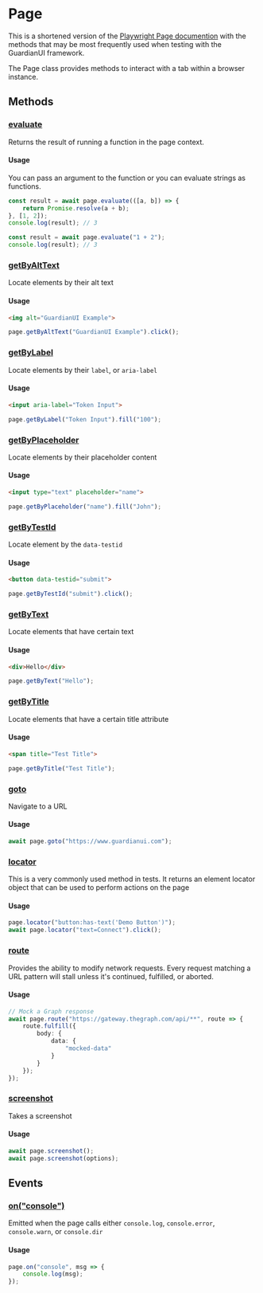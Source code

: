 # Page

This is a shortened version of the [Playwright Page documention](https://playwright.dev/docs/api/class-page) with the methods that may be most frequently used when testing with the GuardianUI framework.

The Page class provides methods to interact with a tab within a browser instance.



## Methods

### [evaluate](https://playwright.dev/docs/api/class-page#page-evaluate)

Returns the result of running a function in the page context.

#### Usage

You can pass an argument to the function or you can evaluate strings as functions.

```typescript
const result = await page.evaluate(([a, b]) => {
    return Promise.resolve(a + b);
}, [1, 2]);
console.log(result); // 3
```

```typescript
const result = await page.evaluate("1 + 2");
console.log(result); // 3
```



### [getByAltText](https://playwright.dev/docs/api/class-page#page-get-by-alt-text)

Locate elements by their alt text

#### Usage

```html
<img alt="GuardianUI Example">
```

```typescript
page.getByAltText("GuardianUI Example").click();
```



### [getByLabel](https://playwright.dev/docs/api/class-page#page-get-by-label)

Locate elements by their `label`, or `aria-label`

#### Usage

```html
<input aria-label="Token Input">
```

```typescript
page.getByLabel("Token Input").fill("100");
```



### [getByPlaceholder](https://playwright.dev/docs/api/class-page#page-get-by-placeholder)

Locate elements by their placeholder content

#### Usage

```html
<input type="text" placeholder="name">
```

```typescript
page.getByPlaceholder("name").fill("John");
```



### [getByTestId](https://playwright.dev/docs/api/class-page#page-get-by-test-id)

Locate element by the `data-testid`

#### Usage

```html
<button data-testid="submit">
```

```typescript
page.getByTestId("submit").click();
```



### [getByText](https://playwright.dev/docs/api/class-page#page-get-by-text)

Locate elements that have certain text

#### Usage

```html
<div>Hello</div>
```

```typescript
page.getByText("Hello");
```



### [getByTitle](https://playwright.dev/docs/api/class-page#page-get-by-title)

Locate elements that have a certain title attribute

#### Usage

```html
<span title="Test Title">
```

```typescript
page.getByTitle("Test Title");
```



### [goto](https://playwright.dev/docs/api/class-page#page-goto)

Navigate to a URL

#### Usage

```typescript
await page.goto("https://www.guardianui.com");
```



### [locator](https://playwright.dev/docs/api/class-page#page-locator)

This is a very commonly used method in tests. It returns an element locator object that can be used to perform actions on the page

#### Usage

```typescript
page.locator("button:has-text('Demo Button')");
await page.locator("text=Connect").click();
```



### [route](https://playwright.dev/docs/api/class-page#page-route)

Provides the ability to modify network requests. Every request matching a URL pattern will stall unless it's continued, fulfilled, or aborted.

#### Usage

```typescript
// Mock a Graph response
await page.route("https://gateway.thegraph.com/api/**", route => {
    route.fulfill({
        body: {
            data: {
                "mocked-data"
            }
        }
    });
});
```



### [screenshot](https://playwright.dev/docs/api/class-page#page-screenshot)

Takes a screenshot

#### Usage

```typescript
await page.screenshot();
await page.screenshot(options);
```



## Events

### [on("console")](https://playwright.dev/docs/api/class-page#page-event-console)

Emitted when the page calls either `console.log`, `console.error`, `console.warn`, or `console.dir`

#### Usage

```typescript
page.on("console", msg => {
    console.log(msg);
});
```
